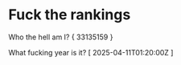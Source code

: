 # Fuck the rankings

Who the hell am I?
{ 33135159 }

What fucking year is it?
[ 2025-04-11T01:20:00Z ]
